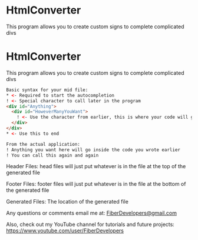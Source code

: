 # HtmlConverter
This program allows you to create custom signs to complete complicated divs

# HtmlConverter
This program allows you to create custom signs to complete complicated divs
```html
Basic syntax for your mid file:
* <- Required to start the autocompletion
! <- Special character to call later in the program
<div id="Anything">
  <div id="HoweverManyYouWant">
    ! <- Use the character from earlier, this is where your code will go
  </div>
</div>
* <- Use this to end

From the actual application:
! Anything you want here will go inside the code you wrote earlier
! You can call this again and again
```

Header Files:
head files will just put whatever is in the file at the top of the generated file

Footer Files:
footer files will just put whatever is in the file at the bottom of the generated file

Generated Files:
The location of the generated file

Any questions or comments email me at: FiberDevelopers@gmail.com

Also, check out my YouTube channel for tutorials and future projects: https://www.youtube.com/user/FiberDevelopers
